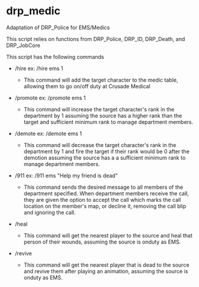 # drp_medic
Adaptation of DRP_Police for EMS/Medics

This script relies on functions from DRP_Police, DRP_ID, DRP_Death, and DRP_JobCore  
  
This script has the following commands  
  - /hire <department> <charid> ex: /hire ems 1  
    - This command will add the target character to the medic table, allowing them to go on/off duty at Crusade Medical  
      
  - /promote <department> <charid> ex: /promote ems 1  
    - This command will increase the target character's rank in the department by 1 assuming the source has a higher rank than the target and sufficient minimum rank to manage department members.  
    
  - /demote <department> <charid> ex: /demote ems 1  
    - This command will decrease the target character's rank in the department by 1 and fire the target if their rank would be 0 after the demotion assuming the source has a a sufficient minimum rank to manage department members.  
      
  - /911 <department> <message> ex: /911 ems "Help my friend is dead"  
    - This command sends the desired message to all members of the department specified. When department members receive the call, they are given the option to accept the call which marks the call location on the member's map, or decline it, removing the call blip and ignoring the call.  
    
  - /heal  
    - This command will get the nearest player to the source and heal that person of their wounds, assuming the source is onduty as EMS.  
      
  - /revive  
    - This command will get the nearest player that is dead to the source and revive them after playing an animation, assuming the source is onduty as EMS.  
    
